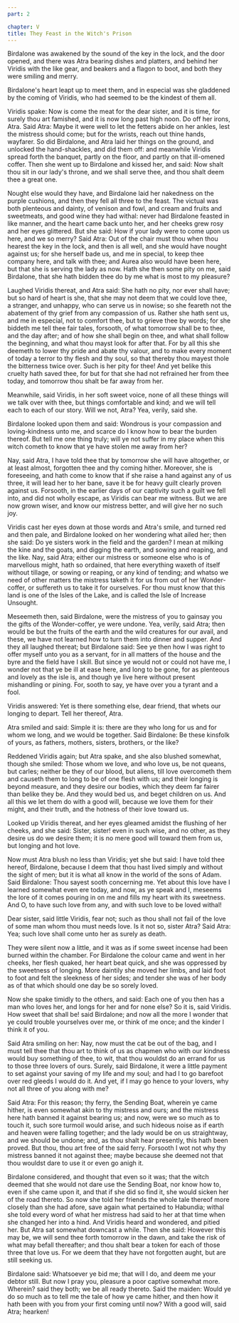 ```yaml
---
part: 2

chapter: V
title: They Feast in the Witch's Prison
---
```


Birdalone was awakened by the sound of the key in the lock, and the door opened, and there was Atra bearing dishes and platters, and behind her Viridis with the like gear, and beakers and a flagon to boot, and both they were smiling and merry.

Birdalone's heart leapt up to meet them, and in especial was she gladdened by the coming of Viridis, who had seemed to be the kindest of them all.

Viridis spake: Now is come the meat for the dear sister, and it is time, for surely thou art famished, and it is now long past high noon. Do off her irons, Atra. Said Atra: Maybe it were well to let the fetters abide on her ankles, lest the mistress should come; but for the wrists, reach out thine hands, wayfarer. So did Birdalone, and Atra laid her things on the ground, and unlocked the hand-shackles, and did them off: and meanwhile Viridis spread forth the banquet, partly on the floor, and partly on that ill-omened coffer. Then she went up to Birdalone and kissed her, and said: Now shalt thou sit in our lady's throne, and we shall serve thee, and thou shalt deem thee a great one.

Nought else would they have, and Birdalone laid her nakedness on the purple cushions, and then they fell all three to the feast. The victual was both plenteous and dainty, of venison and fowl, and cream and fruits and sweetmeats, and good wine they had withal: never had Birdalone feasted in like manner, and the heart came back unto her, and her cheeks grew rosy and her eyes glittered. But she said: How if your lady were to come upon us here, and we so merry? Said Atra: Out of the chair must thou when thou hearest the key in the lock, and then is all well, and she would have nought against us; for she herself bade us, and me in special, to keep thee company here, and talk with thee; and Aurea also would have been here, but that she is serving the lady as now. Hath she then some pity on me, said Birdalone, that she hath bidden thee do by me what is most to my pleasure?

Laughed Viridis thereat, and Atra said: She hath no pity, nor ever shall have; but so hard of heart is she, that she may not deem that we could love thee, a stranger, and unhappy, who can serve us in nowise; so she feareth not the abatement of thy grief from any compassion of us. Rather she hath sent us, and me in especial, not to comfort thee, but to grieve thee by words; for she biddeth me tell thee fair tales, forsooth, of what tomorrow shall be to thee, and the day after; and of how she shall begin on thee, and what shall follow the beginning, and what thou mayst look for after that. For by all this she deemeth to lower thy pride and abate thy valour, and to make every moment of today a terror to thy flesh and thy soul, so that thereby thou mayest thole the bitterness twice over. Such is her pity for thee! And yet belike this cruelty hath saved thee, for but for that she had not refrained her from thee today, and tomorrow thou shalt be far away from her.

Meanwhile, said Viridis, in her soft sweet voice, none of all these things will we talk over with thee, but things comfortable and kind; and we will tell each to each of our story. Will we not, Atra? Yea, verily, said she.

Birdalone looked upon them and said: Wondrous is your compassion and loving-kindness unto me, and scarce do I know how to bear the burden thereof. But tell me one thing truly; will ye not suffer in my place when this witch cometh to know that ye have stolen me away from her?

Nay, said Atra, I have told thee that by tomorrow she will have altogether, or at least almost, forgotten thee and thy coming hither. Moreover, she is foreseeing, and hath come to know that if she raise a hand against any of us three, it will lead her to her bane, save it be for heavy guilt clearly proven against us. Forsooth, in the earlier days of our captivity such a guilt we fell into, and did not wholly escape, as Viridis can bear me witness. But we are now grown wiser, and know our mistress better, and will give her no such joy.

Viridis cast her eyes down at those words and Atra's smile, and turned red and then pale, and Birdalone looked on her wondering what ailed her; then she said: Do ye sisters work in the field and the garden? I mean at milking the kine and the goats, and digging the earth, and sowing and reaping, and the like. Nay, said Atra; either our mistress or someone else who is of marvellous might, hath so ordained, that here everything waxeth of itself without tillage, or sowing or reaping, or any kind of tending; and whatso we need of other matters the mistress taketh it for us from out of her Wonder-coffer, or suffereth us to take it for ourselves. For thou must know that this land is one of the Isles of the Lake, and is called the Isle of Increase Unsought.

Meseemeth then, said Birdalone, were the mistress of you to gainsay you the gifts of the Wonder-coffer, ye were undone. Yea, verily, said Atra; then would be but the fruits of the earth and the wild creatures for our avail, and these, we have not learned how to turn them into dinner and supper. And they all laughed thereat; but Birdalone said: See ye then how I was right to offer myself unto you as a servant, for in all matters of the house and the byre and the field have I skill. But since ye would not or could not have me, I wonder not that ye be ill at ease here, and long to be gone, for as plenteous and lovely as the isle is, and though ye live here without present mishandling or pining. For, sooth to say, ye have over you a tyrant and a fool.

Viridis answered: Yet is there something else, dear friend, that whets our longing to depart. Tell her thereof, Atra.

Atra smiled and said: Simple it is: there are they who long for us and for whom we long, and we would be together. Said Birdalone: Be these kinsfolk of yours, as fathers, mothers, sisters, brothers, or the like?

Reddened Viridis again; but Atra spake, and she also blushed somewhat, though she smiled: Those whom we love, and who love us, be not queans, but carles; neither be they of our blood, but aliens, till love overcometh them and causeth them to long to be of one flesh with us; and their longing is beyond measure, and they desire our bodies, which they deem far fairer than belike they be. And they would bed us, and beget children on us. And all this we let them do with a good will, because we love them for their might, and their truth, and the hotness of their love toward us.

Looked up Viridis thereat, and her eyes gleamed amidst the flushing of her cheeks, and she said: Sister, sister! even in such wise, and no other, as they desire us do we desire them; it is no mere good will toward them from us, but longing and hot love.

Now must Atra blush no less than Viridis; yet she but said: I have told thee hereof, Birdalone, because I deem that thou hast lived simply and without the sight of men; but it is what all know in the world of the sons of Adam. Said Birdalone: Thou sayest sooth concerning me. Yet about this love have I learned somewhat even ere today, and now, as ye speak and I, meseems the lore of it comes pouring in on me and fills my heart with its sweetness. And O, to have such love from any, and with such love to be loved withal!

Dear sister, said little Viridis, fear not; such as thou shall not fail of the love of some man whom thou must needs love. Is it not so, sister Atra? Said Atra: Yea; such love shall come unto her as surely as death.

They were silent now a little, and it was as if some sweet incense had been burned within the chamber. For Birdalone the colour came and went in her cheeks, her flesh quaked, her heart beat quick, and she was oppressed by the sweetness of longing. More daintily she moved her limbs, and laid foot to foot and felt the sleekness of her sides; and tender she was of her body as of that which should one day be so sorely loved.

Now she spake timidly to the others, and said: Each one of you then has a man who loves her, and longs for her and for none else? So it is, said Viridis. How sweet that shall be! said Birdalone; and now all the more I wonder that ye could trouble yourselves over me, or think of me once; and the kinder I think it of you.

Said Atra smiling on her: Nay, now must the cat be out of the bag, and I must tell thee that thou art to think of us as chapmen who with our kindness would buy something of thee, to wit, that thou wouldst do an errand for us to those three lovers of ours. Surely, said Birdalone, it were a little payment to set against your saving of my life and my soul; and had I to go barefoot over red gleeds I would do it. And yet, if I may go hence to your lovers, why not all three of you along with me?

Said Atra: For this reason; thy ferry, the Sending Boat, wherein ye came hither, is even somewhat akin to thy mistress and ours; and the mistress here hath banned it against bearing us; and now, were we so much as to touch it, such sore turmoil would arise, and such hideous noise as if earth and heaven were falling together; and the lady would be on us straightway, and we should be undone; and, as thou shalt hear presently, this hath been proved. But thou, thou art free of the said ferry. Forsooth I wot not why thy mistress banned it not against thee; maybe because she deemed not that thou wouldst dare to use it or even go anigh it.

Birdalone considered, and thought that even so it was; that the witch deemed that she would not dare use the Sending Boat, nor know how to, even if she came upon it, and that if she did so find it, she would sicken her of the road thereto. So now she told her friends the whole tale thereof more closely than she had afore, save again what pertained to Habundia; withal she told every word of what her mistress had said to her at that time when she changed her into a hind. And Viridis heard and wondered, and pitied her. But Atra sat somewhat downcast a while. Then she said: However this may be, we will send thee forth tomorrow in the dawn, and take the risk of what may befall thereafter; and thou shalt bear a token for each of those three that love us. For we deem that they have not forgotten aught, but are still seeking us.

Birdalone said: Whatsoever ye bid me; that will I do, and deem me your debtor still. But now I pray you, pleasure a poor captive somewhat more. Wherein? said they both; we be all ready thereto. Said the maiden: Would ye do so much as to tell me the tale of how ye came hither, and then how it hath been with you from your first coming until now? With a good will, said Atra; hearken!
